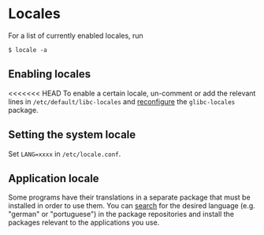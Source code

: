 # Locales

For a list of currently enabled locales, run

```
$ locale -a
```

## Enabling locales

<<<<<<< HEAD
To enable a certain locale, un-comment or add the relevant lines in
`/etc/default/libc-locales` and [reconfigure](../xbps/index.md) the
`glibc-locales` package.

## Setting the system locale

Set `LANG=xxxx` in `/etc/locale.conf`.

## Application locale

Some programs have their translations in a separate package that must be
installed in order to use them. You can [search](../xbps/files-and-packages.md)
for the desired language (e.g. "german" or "portuguese") in the package
repositories and install the packages relevant to the applications you use.
